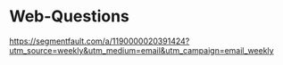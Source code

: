 # Web-Questions

https://segmentfault.com/a/1190000020391424?utm_source=weekly&utm_medium=email&utm_campaign=email_weekly